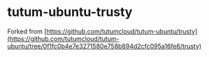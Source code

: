 # tutum-ubuntu-trusty

Forked from [https://github.com/tutumcloud/tutum-ubuntu/trusty](https://github.com/tutumcloud/tutum-ubuntu/tree/0f1fc0b4e7e3271580e758b894d2cfc095a16fe6/trusty)

